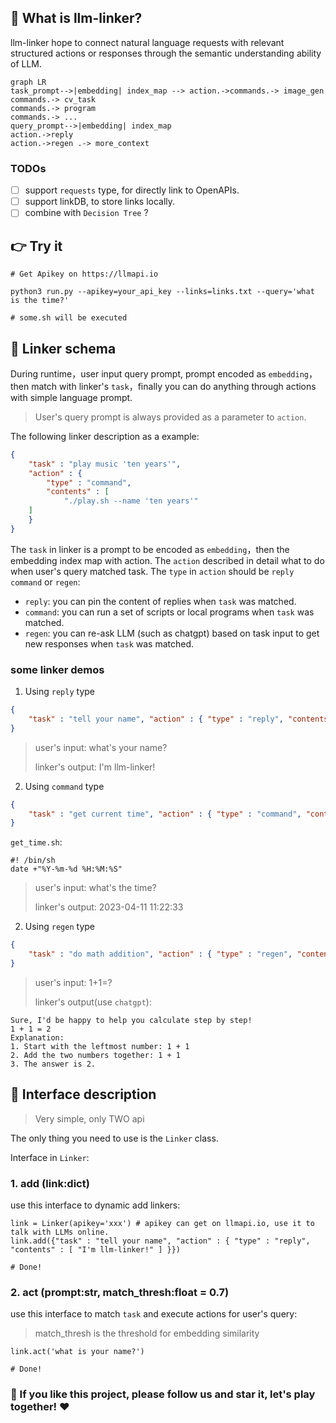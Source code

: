 ## :eyes: What is llm-linker?
llm-linker hope to connect natural language requests with relevant structured actions or responses through the semantic understanding ability of LLM.

```mermaid
graph LR
task_prompt-->|embedding| index_map --> action.->commands.-> image_gen
commands.-> cv_task
commands.-> program
commands.-> ...
query_prompt-->|embedding| index_map 
action.->reply
action.->regen .-> more_context
```

### TODOs

- [ ] support `requests` type, for directly link to OpenAPIs.
- [ ] support linkDB, to store links locally.
- [ ] combine with `Decision Tree` ?

## :point_right: Try it

```
# Get Apikey on https://llmapi.io

python3 run.py --apikey=your_api_key --links=links.txt --query='what is the time?'

# some.sh will be executed
```

## :art: Linker schema
During runtime，user input query prompt, prompt encoded as `embedding`，then match with linker's `task`，finally you can do anything through actions with simple language prompt.

> User's query prompt is always provided as a parameter to `action`.

The following linker description as a example:
```json
{
    "task" : "play music 'ten years'",
    "action" : {
        "type" : "command",
        "contents" : [
            "./play.sh --name 'ten years'"
	]
    }
}
```
The `task` in linker is a prompt to be encoded as `embedding`，then the embedding index map with action.
The `action` described in detail what to do when user's query matched task.
The `type` in `action` should be `reply` `command` or `regen`:
 - `reply`: you can pin the content of replies when `task` was matched.
 - `command`: you can run a set of scripts or local programs when `task` was matched.
 - `regen`: you can re-ask LLM (such as chatgpt) based on task input to get new responses when `task` was matched.

### some linker demos

1. Using `reply` type
```json
{
    "task" : "tell your name", "action" : { "type" : "reply", "contents" : [ "I'm llm-linker!" ] }
}
```
> user's input: what's your name?
> 
> linker's output: I'm llm-linker!

2. Using `command` type
```json
{
    "task" : "get current time", "action" : { "type" : "command", "contents" : [ "./get_time.sh" ] }
}

```

`get_time.sh`:
```shell
#! /bin/sh
date +"%Y-%m-%d %H:%M:%S"
```

> user's input: what's the time?
> 
> linker's output: 2023-04-11 11:22:33

2. Using `regen` type
```json
{
    "task" : "do math addition", "action" : { "type" : "regen", "contents" : [ "Calculate step by step:"] }
}

```

> user's input: 1+1=?
> 
> linker's output(use `chatgpt`):
```
Sure, I'd be happy to help you calculate step by step!
1 + 1 = 2
Explanation:
1. Start with the leftmost number: 1 + 1
2. Add the two numbers together: 1 + 1
3. The answer is 2. 
```

## :scroll: Interface description

> Very simple, only TWO api

The only thing you need to use is the `Linker` class.

Interface in `Linker`:

### 1. add (link:dict)

use this interface to dynamic add linkers:

```
link = Linker(apikey='xxx') # apikey can get on llmapi.io, use it to talk with LLMs online.
link.add({"task" : "tell your name", "action" : { "type" : "reply", "contents" : [ "I'm llm-linker!" ] }})

# Done!
```

### 2. act (prompt:str, match_thresh:float = 0.7)

use this interface to match `task` and execute actions for user's query:

> match_thresh is the threshold for embedding similarity

```
link.act('what is your name?')

# Done!
```

### :star2: If you like this project, please follow us and star it, let's play together! :heart:



